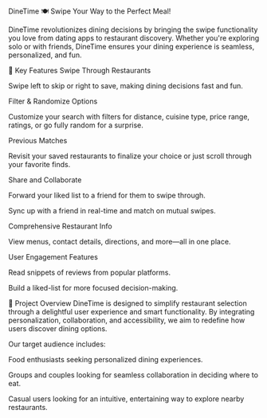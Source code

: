 DineTime 🍽️
Swipe Your Way to the Perfect Meal!

DineTime revolutionizes dining decisions by bringing the swipe functionality you love from dating apps to restaurant discovery. Whether you're exploring solo or with friends, DineTime ensures your dining experience is seamless, personalized, and fun.

🌟 Key Features
Swipe Through Restaurants

Swipe left to skip or right to save, making dining decisions fast and fun.

Filter & Randomize Options

Customize your search with filters for distance, cuisine type, price range, ratings, or go fully random for a surprise.

Previous Matches

Revisit your saved restaurants to finalize your choice or just scroll through your favorite finds.

Share and Collaborate

Forward your liked list to a friend for them to swipe through.

Sync up with a friend in real-time and match on mutual swipes.

Comprehensive Restaurant Info

View menus, contact details, directions, and more—all in one place.

User Engagement Features

Read snippets of reviews from popular platforms.

Build a liked-list for more focused decision-making.

📖 Project Overview
DineTime is designed to simplify restaurant selection through a delightful user experience and smart functionality. By integrating personalization, collaboration, and accessibility, we aim to redefine how users discover dining options.

Our target audience includes:

Food enthusiasts seeking personalized dining experiences.

Groups and couples looking for seamless collaboration in deciding where to eat.

Casual users looking for an intuitive, entertaining way to explore nearby restaurants.


